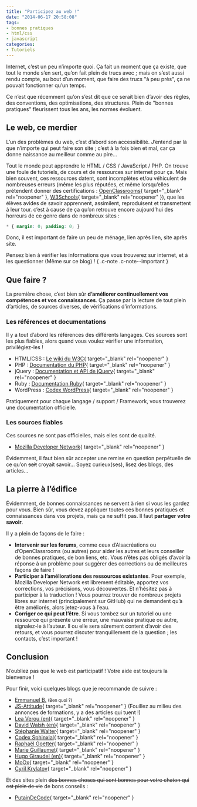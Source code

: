 ```yaml
---
title: "Participez au web !"
date: "2014-06-17 20:58:08"
tags:
- bonnes pratiques
- html/css
- javascript
categories:
- Tutoriels
---
```


Internet, c’est un peu n’importe quoi. Ça fait un moment que ça existe, que tout le monde s’en sert, qu’on fait plein de trucs avec ; mais on s’est aussi rendu compte, au bout d’un moment, que faire des trucs "à peu près", ça ne pouvait fonctionner qu’un temps.

Ce n’est que récemment qu’on s’est dit que ce serait bien d’avoir des règles, des conventions, des optimisations, des structures. Plein de "bonnes pratiques" fleurissent tous les ans, les normes évoluent.


## Le web, ce merdier

L’un des problèmes du web, c’est d’abord son accessibilité. J’entend par là que n’importe qui peut faire son site ; c’est à la fois bien et mal, car ça donne naissance au meilleur comme au pire…

Tout le monde peut apprendre le HTML / CSS / JavaScript / PHP. On trouve une foule de tutoriels, de cours et de ressources sur internet pour ça. Mais bien souvent, ces ressources datent, sont incomplètes et/ou véhiculent de nombreuses erreurs (même les plus réputées, et même lorsqu’elles prétendent donner des certifications : [OpenClassrooms](http://fr.openclassrooms.com/){ target="_blank" rel="noopener" }, [W3Schools](http://www.w3schools.com/){ target="_blank" rel="noopener" }), que les élèves avides de savoir apprennent, assimilent, reproduisent et transmettent à leur tour. c’est à cause de ça qu’on retrouve encore aujourd’hui des horreurs de ce genre dans de nombreux sites :

```css
* { margin: 0; padding: 0; }
```

Donc, il est important de faire un peu de ménage, lien après lien, site après site.

Pensez bien à vérifier les informations que vous trouverez sur internet, et à les questionner (Même sur ce blog) ! { .c-note .c-note--important }

## Que faire ?

La première chose, c’est bien sûr **d’améliorer continuellement vos compétences et vos connaissances**. Ça passe par la lecture de tout plein d’articles, de sources diverses, de vérifications d’informations.

### Les références et documentations

Il y a tout d’abord les références des différents langages. Ces sources sont les plus fiables, alors quand vous voulez vérifier une information, privilégiez-les !

*   HTML/CSS : [Le wiki du W3C](http://www.w3.org/wiki/Main_Page "W3C wiki"){ target="_blank" rel="noopener" }
*   PHP : [Documentation du PHP](http://www.php.net//manual/fr/index.php "Documentation PHP"){ target="_blank" rel="noopener" }
*   jQuery : [Documentation et API de jQuery](http://api.jquery.com/ "documentation API"){ target="_blank" rel="noopener" }
*   Ruby : [Documentation Ruby](https://www.ruby-lang.org/fr/documentation/ "Documentation Ruby"){ target="_blank" rel="noopener" }
*   WordPress : [Codex WordPress](http://codex.wordpress.org/fr:Accueil "Codex WordPress"){ target="_blank" rel="noopener" }

Pratiquement pour chaque langage / support / Framework, vous trouverez une documentation officielle.

### Les sources fiables

Ces sources ne sont pas officielles, mais elles sont de qualité.

*   [Mozilla Developer Network](https://developer.mozilla.org/fr/ "Mozilla Developer Network"){ target="_blank" rel="noopener" }

Évidemment, il faut bien sûr accepter une remise en question perpétuelle de ce qu’on <del>sait</del> croyait savoir… Soyez curieux(ses), lisez des blogs, des articles…

## La pierre à l’édifice

Évidemment, de bonnes connaissances ne servent à rien si vous les gardez pour vous. Bien sûr, vous devez appliquer toutes ces bonnes pratiques et connaissances dans vos projets, mais ça ne suffit pas. Il faut **partager votre savoir**.

Il y a plein de façons de le faire :

*   **Intervenir sur les forums**, comme ceux d’Alsacréations ou d’OpenClassrooms (ou autres) pour aider les autres et leurs conseiller de bonnes pratiques, de bon liens, etc. Vous n’êtes pas obligés d’avoir la réponse à un problème pour suggérer des corrections ou de meilleures façons de faire !
*   **Participer à l’améliorations des ressources existantes**. Pour exemple, Mozilla Developer Network est librement éditable, apportez vos corrections, vos précisions, vous découvertes. Et n’hésitez pas à participer à la traduction ! Vous pourrez trouver de nombreux projets libres sur internet (principalement sur GitHub) qui ne demandent qu’à être améliorés, alors jetez-vous à l’eau.
*   **Corriger ce qui peut l’être**. Si vous tombez sur un tutoriel ou une ressource qui présente une erreur, une mauvaise pratique ou autre, signalez-le à l’auteur. Il ou elle sera sûrement content d’avoir des retours, et vous pourrez discuter tranquillement de la question ; les contacts, c’est important !

## Conclusion

N’oubliez pas que le web est participatif ! Votre aide est toujours la bienvenue !

Pour finir, voici quelques blogs que je recommande de suivre :

*   [Emmanuel B.](https://www.emmanuelbeziat.com/blog/) <small>(Ben quoi ?)</small>
*   [JS-Attitude](http://www.js-attitude.fr/){ target="_blank" rel="noopener" } (Fouillez au milieu des annonces de formations, y a des articles qui tuent !)
*   [Lea Verou (en)](http://lea.verou.me/){ target="_blank" rel="noopener" }
*   [David Walsh (en)](http://davidwalsh.name/){ target="_blank" rel="noopener" }
*   [Stéphanie Walter](http://www.inpixelitrust.fr/blog/){ target="_blank" rel="noopener" }
*   [Codex Sphinxial](http://informatique.lamecarlate.net/){ target="_blank" rel="noopener" }
*   [Raphaël Goetter](http://blog.goetter.fr/){ target="_blank" rel="noopener" }
*   [Marie Guillaumet](http://marieguillaumet.com/){ target="_blank" rel="noopener" }
*   [Hugo Giraudel (en)](http://hugogiraudel.com/){ target="_blank" rel="noopener" }
*   [MoOx](https://moox.io/){ target="_blank" rel="noopener" }
*   [Cyril Krylatov](http://blog.cyrilou.me/){ target="_blank" rel="noopener" }

Et des sites plein <del>des bonnes choses qui sont bonnes pour votre chaton qui est plein de vie</del> de bons conseils :

* [PutainDeCode](http://putaindecode.io/){ target="_blank" rel="noopener" }
